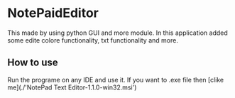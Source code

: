 # NotePaidEditor
This made by using python GUI and more module. In this application added some edite colore functionality, txt functionality and more.

## How to use
Run the programe on any IDE and use it. If you want to .exe file then [clike me](./'NotePad Text Editor-1.1.0-win32.msi')
